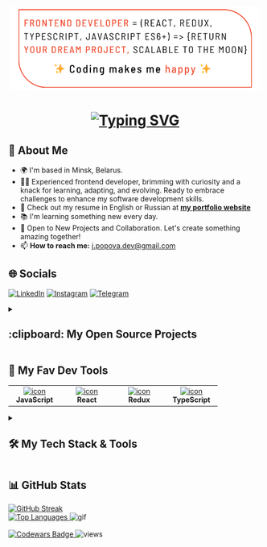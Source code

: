 <div align="center">
      <img src="./assets/veluat-created-frontend-img.png" alt="img top" width="500"/>
      <h1>
            <a href="https://git.io/typing-svg">
                  <img src="https://readme-typing-svg.demolab.com?font=Fira+Code&weight=500&size=30&duration=2000&pause=1000&color=000000&center=true&multiline=true&repeat=true&random=false&width=435&height=110&lines=Greetings!+%F0%9F%91%8B;I+am+Julia+Popova.;Frontend+Web+Developer." alt="Typing SVG" />
            </a>
      </h1>
</div>

## 💫 About Me
* 🌍  I'm based in Minsk, Belarus.
* 👨‍💻️  Experienced frontend developer, brimming with curiosity and a knack for learning, adapting, and evolving. Ready to embrace challenges to enhance my software development skills.
* 💼  Check out my resume in English or Russian at <a href="https://veluat.github.io/portfolio-app" target="_blank"><b>my portfolio website</b></a>
* 📚  I'm learning something new every day.
* 🤝 Open to New Projects and Collaboration. Let's create something amazing together!
* 📫 **How to reach me:** j.popova.dev@gmail.com

## 🌐 Socials    
[![LinkedIn](https://img.shields.io/badge/LinkedIn-%230077B5.svg?logo=linkedin&logoColor=white)](https://linkedin.com/in/julia-popova-developer) [![Instagram](https://img.shields.io/badge/Instagram-%23F05237.svg?logo=Instagram&logoColor=white)](https://instagram.com/vamp.veluat) [![Telegram](https://img.shields.io/badge/Telegram-%230088CC.svg?logo=Telegram&logoColor=white)](https://t.me/veluat)

<details>
      <summary>
            <h2>:clipboard: My Open Source Projects</h2>
      </summary>
      <ul>:bookmark: <b>React app:</b>
            <li>
                  <a href="https://github.com/veluat/tree-node-app">Иерархический менеджер</a>
            </li>
            <li>
                  <a href="https://github.com/veluat/weather-matter-app">Weather Matter</a>
            </li>
            <li>
                  <a href="https://github.com/veluat/dual-counter-app">Dual Counter</a>
            </li>
            <li>
                  <a href="https://github.com/veluat/task-manager-app">Task Manager</a>
            </li>
            <li>
                  <a href="https://github.com/veluat/social-network-app">Social Network</a>
            </li>
      </ul>
      <ul>:bookmark: <b>Layouts:</b>
            <li>
                  <a href="https://github.com/veluat/digital-art-layout">Digital Art & NFT Marketplace</a>
            </li>
            <li>
                  <a href="https://github.com/veluat/taxi-services-layout">Taxi Services</a>
            </li>
            <li>
                  <a href="https://github.com/veluat/pizza-ordering-layout">Интернет-магазин по заказу пиццы</a>
            </li>
      </ul>
</details>

## :sparkling_heart: My Fav Dev Tools
<table>
      <tbody>
            <tr>
                  <td align="center" width="90">
                        <a target="_blank" rel="noopener noreferrer nofollow" href="https://techstack-generator.vercel.app/js-icon.svg">
                              <img src="https://techstack-generator.vercel.app/js-icon.svg" alt="icon" width="55" height="55" data-canonical-src="https://techstack-generator.vercel.app/ts-icon.svg" style="max-width: 100%;">
                        </a><br/><b>JavaScript</b>
                  </td>
                  <td align="center" width="90">
                        <a target="_blank" rel="noopener noreferrer nofollow" href="https://camo.githubusercontent.com/48a026f4399514afed27e76efb9f48e139a0ba4b613d933a8c7a094dc1da475c/68747470733a2f2f74656368737461636b2d67656e657261746f722e76657263656c2e6170702f72656163742d69636f6e2e737667">
                              <img src="https://camo.githubusercontent.com/48a026f4399514afed27e76efb9f48e139a0ba4b613d933a8c7a094dc1da475c/68747470733a2f2f74656368737461636b2d67656e657261746f722e76657263656c2e6170702f72656163742d69636f6e2e737667" alt="icon" width="55" height="55" data-canonical-src="https://techstack-generator.vercel.app/react-icon.svg" style="max-width: 100%;">
                        </a><br/><b>React</b>
                  </td>
                  <td align="center" width="90">
                        <a target="_blank" rel="noopener noreferrer nofollow" href="https://camo.githubusercontent.com/f11e1481e5e3499035c7d93b1c29b4ae58c79a188807c27fefb457ffd3ff8963/68747470733a2f2f74656368737461636b2d67656e657261746f722e76657263656c2e6170702f72656475782d69636f6e2e737667">
                              <img src="https://camo.githubusercontent.com/f11e1481e5e3499035c7d93b1c29b4ae58c79a188807c27fefb457ffd3ff8963/68747470733a2f2f74656368737461636b2d67656e657261746f722e76657263656c2e6170702f72656475782d69636f6e2e737667" alt="icon" width="55" height="55" data-canonical-src="https://techstack-generator.vercel.app/redux-icon.svg" style="max-width: 100%;">
                        </a><br/><b>Redux</b>
                  </td>
                  <td align="center" width="90">
                        <a target="_blank" rel="noopener noreferrer nofollow" href="https://camo.githubusercontent.com/b8dc7de058b6dca715cef009bc63e74b49f0747d6252cff3da6e7289bf8774d1/68747470733a2f2f74656368737461636b2d67656e657261746f722e76657263656c2e6170702f74732d69636f6e2e737667">
                              <img src="https://camo.githubusercontent.com/b8dc7de058b6dca715cef009bc63e74b49f0747d6252cff3da6e7289bf8774d1/68747470733a2f2f74656368737461636b2d67656e657261746f722e76657263656c2e6170702f74732d69636f6e2e737667" alt="icon" width="55" height="55" data-canonical-src="https://techstack-generator.vercel.app/ts-icon.svg" style="max-width: 100%;">
                        </a><br/><b>TypeScript</b>
                  </td>
            </tr>
      </tbody>
</table>
<details>
      <summary>
            <h2>🛠 My Tech Stack & Tools</h2>
      </summary>
      <div align="center">
            <img src="https://img.shields.io/badge/javascript-%23F7DF1E.svg?style=for-the-badge&logo=javascript&logoColor=%23323330" alt="JavaScript Badge">
            <img src="https://img.shields.io/badge/typescript-%23007ACC.svg?style=for-the-badge&logo=typescript&logoColor=white" alt="TypeScript Badge">
            <img src="https://img.shields.io/badge/react-%2320232a.svg?style=for-the-badge&logo=react&logoColor=%2361DAFB" alt="React Badge">
            <img src="https://img.shields.io/badge/React_Router-CA4245?style=for-the-badge&logo=react-router&logoColor=white" alt="React Router Badge">
            <img src="https://img.shields.io/badge/React_Query-FF4154?style=for-the-badge&logo=ReactQuery&logoColor=white" alt="React Query Badge">
            <img src="https://img.shields.io/badge/Next-black?style=for-the-badge&logo=next.js&logoColor=white" alt="Next JS">
            <img src="https://img.shields.io/badge/redux-%23593d88.svg?style=for-the-badge&logo=redux&logoColor=white" alt="Redux Badge">
            <img src="https://img.shields.io/badge/redux_toolkit-%23593d88.svg?style=for-the-badge&logo=redux&logoColor=white" alt="Redux Toolkit Badge">
            <img src="https://img.shields.io/badge/Redux%20saga-%23593d88?style=for-the-badge&logo=redux%20saga&logoColor=white" alt="Redux Saga Badge">
            <img src="https://img.shields.io/badge/React%20Hook%20Form-%23EC5990.svg?style=for-the-badge&logo=reacthookform&logoColor=white" alt="React Hook Form Badge">
            <img src="https://img.shields.io/badge/Formik/Yup-black?style=for-the-badge&amp;logo=formik&amp;logoColor=white" alt="Formik Badge">
            <img src="https://img.shields.io/badge/node.js-6DA55F?style=for-the-badge&logo=node.js&logoColor=white" alt="Node.js Badge">
            <img src="https://img.shields.io/badge/Axios-5A29E4.svg?style=for-the-badge&amp;logo=Axios&amp;logoColor=white" alt="Axios Badge">
            <img src="https://img.shields.io/badge/Postman-FF6C37?style=for-the-badge&logo=Postman&logoColor=white" alt="Postman Badge">
            <img src="https://img.shields.io/badge/-Swagger-%23Clojure?style=for-the-badge&logo=swagger&logoColor=white" alt="Swagger Badge">
            <img src="https://img.shields.io/badge/-jest-%23C21325?style=for-the-badge&logo=jest&logoColor=white" alt="Jest Badge">
            <img src="https://img.shields.io/badge/-Storybook-FF4785?style=for-the-badge&logo=storybook&logoColor=white" alt="Storybook Badge">
            <img src="https://img.shields.io/badge/prettier-1A2C34?style=for-the-badge&amp;logo=prettier&amp;logoColor=F7BA3E" alt="Prettier Badge">
            <img src="https://img.shields.io/badge/eslint-3A33D1?style=for-the-badge&logo=eslint&logoColor=white" alt="ESLint Badge">
            <img src="https://img.shields.io/badge/git-%23F05033.svg?style=for-the-badge&logo=git&logoColor=white" alt="Git">
            <img src="https://img.shields.io/badge/Lodash-3492FF?style=for-the-badge&logo=lodash&logoColor=white" alt="Lodash Badge">
            <img src="https://img.shields.io/badge/figma-%23F24E1E.svg?style=for-the-badge&logo=figma&logoColor=white" alt="Figma">
            <img src="https://img.shields.io/badge/Canva-%2300C4CC.svg?&style=for-the-badge&logo=Canva&logoColor=white" alt="Canva">
            <img src="https://img.shields.io/badge/jquery-%230769AD.svg?style=for-the-badge&logo=jquery&logoColor=white" alt="JQuery">
            <img src="https://img.shields.io/badge/html5-%23E34F26.svg?style=for-the-badge&logo=html5&logoColor=white" alt="HTML5 Badge">
            <img src="https://img.shields.io/badge/css3-%231572B6.svg?style=for-the-badge&logo=css3&logoColor=white" alt="CSS3 Badge">
            <img src="https://img.shields.io/badge/SASS-hotpink.svg?style=for-the-badge&logo=SASS&logoColor=white" alt="SASS Badge">
            <img src="https://img.shields.io/badge/styled--components-DB7093?style=for-the-badge&logo=styled-components&logoColor=white" alt="Styled Components Badge">
            <img src="https://img.shields.io/badge/radix%20ui-161618.svg?style=for-the-badge&logo=radix-ui&logoColor=white" alt="Radix UI Badge">
            <img src="https://img.shields.io/badge/Material%20UI-007FFF?style=for-the-badge&logo=mui&logoColor=white" alt="MUI Badge">
            <img src="https://img.shields.io/badge/Bootstrap-563D7C?style=for-the-badge&logo=bootstrap&logoColor=white" alt="Bootstrap Badge">
            <img src="https://img.shields.io/badge/Ant%20Design-1890FF?style=for-the-badge&logo=antdesign&logoColor=white" alt="Ant Design Badge">
            <img src="https://img.shields.io/badge/chatGPT-74aa9c?style=for-the-badge&logo=openai&logoColor=white" alt="ChatGPT">
            <img src="https://img.shields.io/badge/Vite-B73BFE?style=for-the-badge&logo=vite&logoColor=FFD62E" alt="Vite">
            <img src="https://img.shields.io/badge/yarn-%232C8EBB.svg?style=for-the-badge&logo=yarn&logoColor=white" alt="Yarn">
            <img src="https://img.shields.io/badge/pnpm-%234a4a4a.svg?style=for-the-badge&logo=pnpm&logoColor=f69220" alt="PNPM">
            <img src="https://img.shields.io/badge/NPM-%23CB3837.svg?style=for-the-badge&logo=npm&logoColor=white" alt="NPM">
            <img src="https://img.shields.io/badge/webstorm-143?style=for-the-badge&logo=webstorm&logoColor=white&color=black" alt="WebStorm">
            <img src="https://img.shields.io/badge/Visual_Studio_Code-0078D4?style=for-the-badge&logo=visual%20studio%20code&logoColor=white" alt="Visual Studio Code">
            <img src="https://img.shields.io/badge/github%20pages-121013?style=for-the-badge&logo=github&logoColor=white" alt="Github Page">
            <img src="https://img.shields.io/badge/Netlify-00C7B7?style=for-the-badge&logo=netlify&logoColor=white" alt="Netlify">
            <img src="https://img.shields.io/badge/vercel-%23000000.svg?style=for-the-badge&logo=vercel&logoColor=white" alt="Vercel">
            <img src="https://img.shields.io/badge/heroku-%23430098.svg?style=for-the-badge&logo=heroku&logoColor=white" alt="Heroku">
      </div>
</details>

## 📊 GitHub Stats
<a href="https://git.io/streak-stats">
      <img src="https://github-readme-streak-stats.herokuapp.com/?user={veluat}&theme=swift&date_format=j%20M%5B%20Y%5D" alt="GitHub Streak">
</a>
<br/>
<div>
      <a href="https://github.com/veluat/github-readme-stats">
            <img src="https://github-readme-stats.vercel.app/api/top-langs/?username=veluat&layout=compact&theme=swift" alt="Top Languages">
      </a>
      <img src="./assets/veluat-created-gif.gif" alt="gif" width="180">
</div>
<br/>
<div>
      <a href="https://www.codewars.com/users/veluat" target="_blank">
            <img src="https://www.codewars.com/users/veluat/badges/micro" alt="Codewars Badge">
      </a>
      <img src="https://komarev.com/ghpvc/?username=veluat" alt="views">
</div>
